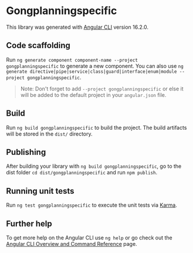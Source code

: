 # Gongplanningspecific

This library was generated with [Angular CLI](https://github.com/angular/angular-cli) version 16.2.0.

## Code scaffolding

Run `ng generate component component-name --project gongplanningspecific` to generate a new component. You can also use `ng generate directive|pipe|service|class|guard|interface|enum|module --project gongplanningspecific`.
> Note: Don't forget to add `--project gongplanningspecific` or else it will be added to the default project in your `angular.json` file. 

## Build

Run `ng build gongplanningspecific` to build the project. The build artifacts will be stored in the `dist/` directory.

## Publishing

After building your library with `ng build gongplanningspecific`, go to the dist folder `cd dist/gongplanningspecific` and run `npm publish`.

## Running unit tests

Run `ng test gongplanningspecific` to execute the unit tests via [Karma](https://karma-runner.github.io).

## Further help

To get more help on the Angular CLI use `ng help` or go check out the [Angular CLI Overview and Command Reference](https://angular.io/cli) page.
